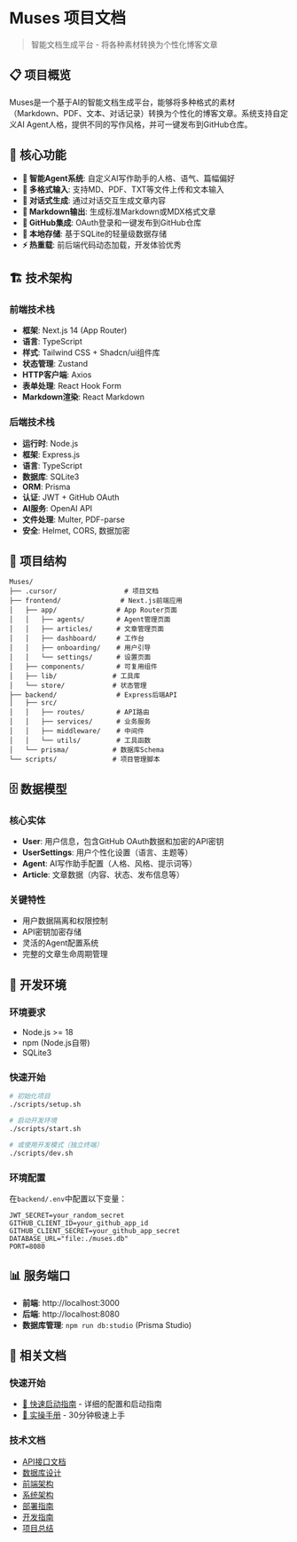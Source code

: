 # Muses 项目文档

> 智能文档生成平台 - 将各种素材转换为个性化博客文章

## 📋 项目概览

Muses是一个基于AI的智能文档生成平台，能够将多种格式的素材（Markdown、PDF、文本、对话记录）转换为个性化的博客文章。系统支持自定义AI Agent人格，提供不同的写作风格，并可一键发布到GitHub仓库。

## 🚀 核心功能

- **🤖 智能Agent系统**: 自定义AI写作助手的人格、语气、篇幅偏好
- **📄 多格式输入**: 支持MD、PDF、TXT等文件上传和文本输入
- **💬 对话式生成**: 通过对话交互生成文章内容
- **📝 Markdown输出**: 生成标准Markdown或MDX格式文章
- **🔐 GitHub集成**: OAuth登录和一键发布到GitHub仓库
- **💾 本地存储**: 基于SQLite的轻量级数据存储
- **⚡ 热重载**: 前后端代码动态加载，开发体验优秀

## 🏗️ 技术架构

### 前端技术栈
- **框架**: Next.js 14 (App Router)
- **语言**: TypeScript
- **样式**: Tailwind CSS + Shadcn/ui组件库
- **状态管理**: Zustand
- **HTTP客户端**: Axios
- **表单处理**: React Hook Form
- **Markdown渲染**: React Markdown

### 后端技术栈  
- **运行时**: Node.js
- **框架**: Express.js
- **语言**: TypeScript
- **数据库**: SQLite3
- **ORM**: Prisma
- **认证**: JWT + GitHub OAuth
- **AI服务**: OpenAI API
- **文件处理**: Multer, PDF-parse
- **安全**: Helmet, CORS, 数据加密

## 📁 项目结构

```
Muses/
├── .cursor/                 # 项目文档
├── frontend/               # Next.js前端应用
│   ├── app/               # App Router页面
│   │   ├── agents/        # Agent管理页面
│   │   ├── articles/      # 文章管理页面
│   │   ├── dashboard/     # 工作台
│   │   ├── onboarding/    # 用户引导
│   │   └── settings/      # 设置页面
│   ├── components/        # 可复用组件
│   ├── lib/              # 工具库
│   └── store/            # 状态管理
├── backend/               # Express后端API
│   ├── src/
│   │   ├── routes/        # API路由
│   │   ├── services/      # 业务服务
│   │   ├── middleware/    # 中间件
│   │   └── utils/         # 工具函数
│   └── prisma/           # 数据库Schema
└── scripts/              # 项目管理脚本
```

## 🗄️ 数据模型

### 核心实体
- **User**: 用户信息，包含GitHub OAuth数据和加密的API密钥
- **UserSettings**: 用户个性化设置（语言、主题等）
- **Agent**: AI写作助手配置（人格、风格、提示词等）
- **Article**: 文章数据（内容、状态、发布信息等）

### 关键特性
- 用户数据隔离和权限控制
- API密钥加密存储
- 灵活的Agent配置系统
- 完整的文章生命周期管理

## 🔧 开发环境

### 环境要求
- Node.js >= 18
- npm (Node.js自带)
- SQLite3

### 快速开始
```bash
# 初始化项目
./scripts/setup.sh

# 启动开发环境
./scripts/start.sh

# 或使用开发模式（独立终端）
./scripts/dev.sh
```

### 环境配置
在`backend/.env`中配置以下变量：
```env
JWT_SECRET=your_random_secret
GITHUB_CLIENT_ID=your_github_app_id
GITHUB_CLIENT_SECRET=your_github_app_secret
DATABASE_URL="file:./muses.db"
PORT=8080
```

## 📊 服务端口

- **前端**: http://localhost:3000
- **后端**: http://localhost:8080
- **数据库管理**: `npm run db:studio` (Prisma Studio)

## 🔗 相关文档

### 快速开始
- [🚀 快速启动指南](.cursor/QUICKSTART.md) - 详细的配置和启动指南
- [🍳 实操手册](.cursor/COOKBOOK.md) - 30分钟极速上手

### 技术文档
- [API接口文档](.cursor/api.md)
- [数据库设计](.cursor/database.md)
- [前端架构](.cursor/frontend.md)
- [系统架构](.cursor/architecture.md)
- [部署指南](.cursor/deployment.md)
- [开发指南](.cursor/development.md)
- [项目总结](.cursor/SUMMARY.md) 